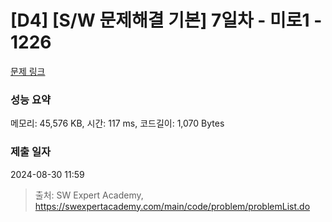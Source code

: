 # [D4] [S/W 문제해결 기본] 7일차 - 미로1 - 1226 

[문제 링크](https://swexpertacademy.com/main/code/problem/problemDetail.do?contestProbId=AV14vXUqAGMCFAYD) 

### 성능 요약

메모리: 45,576 KB, 시간: 117 ms, 코드길이: 1,070 Bytes

### 제출 일자

2024-08-30 11:59



> 출처: SW Expert Academy, https://swexpertacademy.com/main/code/problem/problemList.do